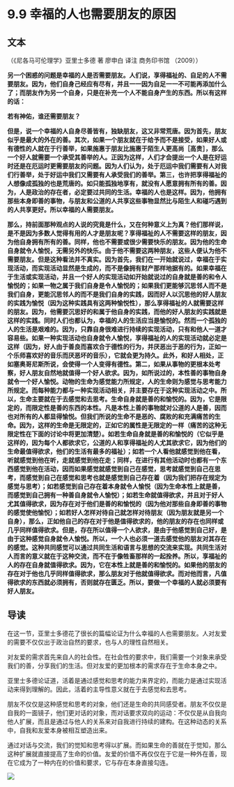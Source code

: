 # 9.9 幸福的人也需要朋友的原因

## 文本

（《尼各马可伦理学》亚里士多德 著 廖申白 译注 商务印书馆 （2009））

**另一个困惑的问题是幸福的人是否需要朋友。人们说，享得福祉的、自足的人不需要朋友。因为，他们自身己经应有尽有，并且一一因为自足一一不可能再添加什么了；而朋友作为另一个自身，只是在补充一个人不能自身产生的东西。所以有这样的话：**

**若有神佑，谁还需要朋友？**

**但是，说一个幸福的人自身尽善皆有，独缺朋友，这又非常荒唐。因为首先，朋友似乎是最大的外在的善。其次，如果一个朋友就在于给予而不是接受，如果好人或有德性的人就在于行善举，如果施惠于朋友比施惠于陌生人更高尚［高贵］，那么一个好人就需要一个承受其善举的人。正因为这样，人们才会提出一个人是在好运时还是在厄运时更需要朋友的问题。因为人们认为，处于厄运中我们需要有人对我们行善举，处于好运中我们又需要有人承受我们的善举。第三，也许把享得福祉的人想像成孤独的也是荒唐的。如只能孤独地享有，就没有人愿意拥有所有的善。因为，人是政治的存在者，必定要过共同的生活。幸福的人也是这样。因为，他拥有那些本身即善的事物，与朋友和公道的人共享这些事物显然比与陌生人和碰巧遇到的人共享更好。所以幸福的人需要朋友。**

**那么，持前面那种观点的人说的究竟是什么，又在何种意义上为真？他们那样说，是不是因为多数人觉得有用的人才是朋友呢？享得福祉的人不需要这样的朋友，因为他自身拥有所有的善。同样，他也不需要或很少需要快乐的朋友。因为他的生命自身就令人愉悦，无需另外的快乐。由于他不需要这两种朋友，这些人便认为他不需要朋友。但是这种看法并不真实。因为首先，我们在一开始就说过，幸福在于实现活动，而实现活动显然是生成的，而不是像拥有财产那样地据有的。如果幸福在于生活或实现活动，并且一个好人的实现活动如开始就说过的自身就是善的和令人愉悦的；如果一物之属于我们自身是令人愉悦的；如果我们更能够沉思邻人而不是我们自身，更能沉思邻人的而不是我们自身的实践，因而好人以沉思他的好人朋友的实践为愉悦（因为这种实践具有这两种愉悦性），那么享得福祉的人就需要这样的朋友。因为，他需要沉思好的和属于他自身的实践，而他的好人朋友的实践就是这样的实践。同时人们也都认为，幸福的人的生活应当是愉悦的。然而一个孤独的人的生活是艰难的。因为，只靠自身很难进行持续的实现活动，只有和他人一道才容易些。如果一种实现活动也自身就令人愉悦，享得福祉的人的实现活动就必定是这样（因为，好人由于善良而喜欢合于德性的行为，并厌恶出于恶的行为，正如一个乐师喜欢好的音乐而厌恶坏的音乐），它就会更为持久。此外，和好人相处，正如塞奥哥尼斯所说，会使得一个人变得有德性。第二，如果从事物的更根本处考察，好人朋友自然地就值得一个好人欲求。因为，如所说过的，本性善的事物自身就令一个好人愉悦。动物的生命为感觉能力所规定，人的生命则为感觉与思考能力所规定。而每种能力都与一种实现活动相关，并主要存在于这种实现活动之中。所以，生命主要就在于去感觉和去思考。生命自身就是善的和愉悦的。因为，它是限定的，而限定性是善的东西的本性。凡是本性上善的事物就对公道的人是善，因而也对所有的人都显得愉悦。但我们所说的生命不是恶的、腐败的和充满痛苦的生命。因为，这样的生命是无限定的，正如它的属性是无限定的一样（痛苦的这种无限定性在下面的讨论中将更加清楚）。如若生命自身就是善的和愉悦的（它似乎是这样的，因为每个人都欲求它，公道的人和享得福祉的人尤其欲求它，因为他们的生命最值得欲求，他们的生活有最多的福祉）；如若一个人看他就感觉到他在看，听就感觉到他在听，走就感觉到他在走；同样，在进行有其他活动时也都有一个东西感觉到他在活动，因而如果感觉就感觉到自己在感觉，思考就感觉到自己在思考，而感觉到自己在感觉和思考也就是感觉到自己存在着（因为我们把存在规定为感觉与思考）；如若感觉到自己存在着本身就令人愉悦（因为生命本性上就是善，而感觉到自己拥有一种善自身就令人愉悦）；如若生命就值得欲求，并且对于好人尤其值得欲求，因为存在对于他们是善的和愉悦的（因为他对那些自身即善的事物的感觉使他愉悦）；如若好人怎样对待自己就怎样对待朋友（因为朋友就是另一个自身），那么，正如他自己的存在对于他是值得欲求的，他的朋友的存在也同样或几乎同样值得欲求。但是，存在所以值得一个人欲求，是由于他感觉到自己好，是由于这种感觉自身就令人愉悦。所以，一个人也必须一道去感觉他的朋友对其存在的感觉。这种共同感觉可以通过共同生活和语言与思想的交流来实现。共同生活对人而言的意义就在于这种交流，而不在于像牲畜那样的一起拴养。所以，享福祉的人的存在自身就值得欲求。因为，它在本性上就是善的和愉悦的。如果他的朋友的存在对于他也几乎同样值得欲求，那么朋友对于他就值得欲求。而对他而言，凡值得欲求的东西就必须拥有，否则就存在匮乏。所以，要做一个幸福的人就必须要有好人朋友。**

## 导读

在这一节，亚里士多德花了很长的篇幅论证为什么幸福的人也需要朋友。人对友爱的需要不仅仅出于政治自然的要求，也与人的理性自然相关。

对友爱的需求首先来自人的社会性。在社会性的要求中，我们需要一个对象来承受我们的善，分享我们的生活。但对友爱的更加根本的需求存在于生命本身之中。

亚里士多德论证道，活着是通过感觉和思考的能力来界定的，而能力是通过实现活动来得到理解的。因此，活着的主导性意义就在于去感觉和去思考。

朋友不仅仅是这种感觉和思考的对象，他们还是生命的共同感受者。朋友不仅仅是自我的一面镜子，他们更对话的对象，而对话要求双向的运动：不仅仅是从自我向他人扩展，而且是通过与他人的关系来对自我进行持续的建构。在这种动态的关系中，自我和友爱本身被相互塑造出来。

通过对话与交流，我们的觉知和思考得以扩展。而如果生命的善就在于觉知，那么这种扩展就直接提高了生命的价值。友爱的价值不再仅仅在于它是一种外在善，现在它成为了一种内在的价值和要求，它与存在本身直接勾连。


![](../.gitbook/assets/qr.png)

